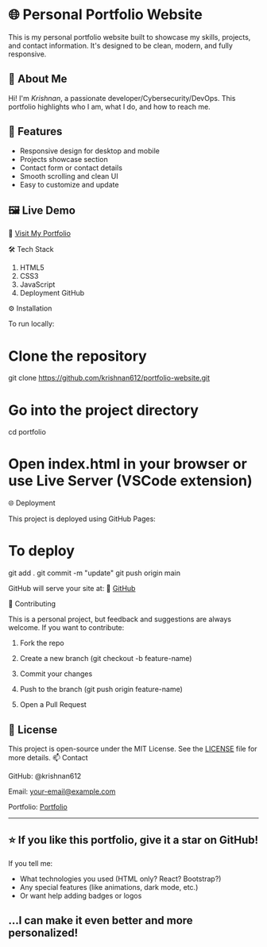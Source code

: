 # 🌐 Personal Portfolio Website

This is my personal portfolio website built to showcase my skills, projects, and contact information. It's designed to be clean, modern, and fully responsive.

## 👤 About Me

Hi! I'm *Krishnan*, a passionate developer/Cybersecurity/DevOps. This portfolio highlights who I am, what I do, and how to reach me.

## 🚀 Features

- Responsive design for desktop and mobile
- Projects showcase section
- Contact form or contact details
- Smooth scrolling and clean UI
- Easy to customize and update

## 🖼 Live Demo

🔗 [Visit My Portfolio](https://github.com/Krishnan612)

🛠 Tech Stack

1. HTML5
1. CSS3
1. JavaScript
1. Deployment GitHub

⚙ Installation

To run locally:

# Clone the repository
git clone https://github.com/krishnan612/portfolio-website.git

# Go into the project directory
cd portfolio

# Open index.html in your browser or use Live Server (VSCode extension)

🌐 Deployment

This project is deployed using GitHub Pages:

# To deploy
git add .
git commit -m "update"
git push origin main

GitHub will serve your site at:
🔗 [GitHub](https://github.com/Krishnan612)

🤝 Contributing

This is a personal project, but feedback and suggestions are always welcome. If you want to contribute:

1. Fork the repo

2. Create a new branch (git checkout -b feature-name)

3. Commit your changes

4. Push to the branch (git push origin feature-name)

5. Open a Pull Request

## 📄 License

This project is open-source under the MIT License. See the [LICENSE](LICENSE) file for more details.
📫 Contact

GitHub: @krishnan612

Email: your-email@example.com

Portfolio: [Portfolio](https://github.com/Krishnan612/portfolio-website)

---

⭐ If you like this portfolio, give it a star on GitHub!
---

If you tell me:
- What technologies you used (HTML only? React? Bootstrap?)
- Any special features (like animations, dark mode, etc.)
- Or want help adding badges or logos

…I can make it even better and more personalized!
---
